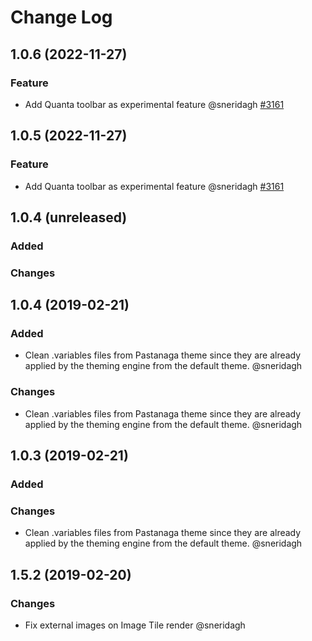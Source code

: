 # Change Log

<!-- You should *NOT* be adding new change log entries to this file.
     You should create a file in the news directory instead.
     For helpful instructions, please see:
     https://6.dev-docs.plone.org/volto/developer-guidelines/contributing.html#create-a-pull-request
-->

<!-- towncrier release notes start -->

## 1.0.6 (2022-11-27)

### Feature

- Add Quanta toolbar as experimental feature @sneridagh [#3161](https://github.com/plone/volto/issues/3161)


## 1.0.5 (2022-11-27)

### Feature

- Add Quanta toolbar as experimental feature @sneridagh [#3161](https://github.com/plone/volto/issues/3161)


## 1.0.4 (unreleased)

### Added

### Changes

## 1.0.4 (2019-02-21)

### Added

- Clean .variables files from Pastanaga theme since they are already applied by
  the theming engine from the default theme. @sneridagh

### Changes

- Clean .variables files from Pastanaga theme since they are already applied by
  the theming engine from the default theme. @sneridagh

## 1.0.3 (2019-02-21)

### Added

### Changes

- Clean .variables files from Pastanaga theme since they are already applied by
  the theming engine from the default theme. @sneridagh

## 1.5.2 (2019-02-20)

### Changes

- Fix external images on Image Tile render @sneridagh
